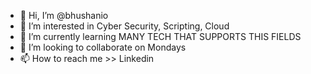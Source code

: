 - 👋 Hi, I’m @bhushanio
- 👀 I’m interested in Cyber Security, Scripting, Cloud
- 🌱 I’m currently learning MANY TECH THAT SUPPORTS THIS FIELDS
- 💞️ I’m looking to collaborate on Mondays
- 📫 How to reach me >> Linkedin

<!---
bhushanio/bhushanio is a ✨ special ✨ repository because its `README.md` (this file) appears on your GitHub profile.
You can click the Preview link to take a look at your changes.
--->

